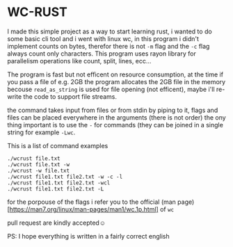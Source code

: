 # WC-RUST

I made this simple project as a way to start learning rust, i wanted to do some basic cli tool and i went with linux wc, in this program i didn't implement counts on bytes, therefor there is not `-m` flag and the `-c` flag always count only characters. This program uses rayon library for parallelism operations like count, split, lines, ecc...

The program is fast but not efficent on resource consumption, at the time if you pass a file of e.g. 2GB the program allocates the 2GB file in the memory becouse `read_as_string` is used for file opening (not efficent), maybe i'll re-write the code to support file streams.

the command takes input from files or from stdin by piping to it, flags and files can be placed everywhere in the arguments (there is not order) the ony thing important is to use the `-` for commands (they can be joined in a single string for example `-Lwc`.

This is a list of command examples
```
./wcrust file.txt
./wcrust file.txt -w
./wcrust -w file.txt
./wcrust file1.txt file2.txt -w -c -l
./wcrust file1.txt file2.txt -wcl
./wcrust file1.txt file2.txt -L
```

for the porpouse of the flags i refer you to the official (man page)[https://man7.org/linux/man-pages/man1/wc.1p.html] of `wc` 

pull request are kindly accepted☺️

PS: I hope everything is written in a fairly correct english
